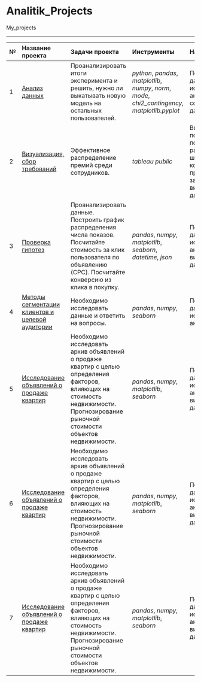 # Analitik_Projects
My_projects
_________________________________________________________________________________________
|**№**| **Название проекта** | **Задачи проекта** | **Инструменты** | **Навыки** |
|:--| :---------------------- | :---------------------- | :---------------------- | :---------------------- |
| 1| [Анализ данных](https://github.com/1987igor/Analitik_Projects/blob/main/01.Analitik_Project/Final_project_variant4.ipynb) | Проанализировать итоги эксперимента и решить, нужно ли выкатывать новую модель на остальных пользователей.|*python*, *pandas*, *matplotlib*, *numpy*, *norm*, *mode*, *chi2_contingency*, *matplotlib.pyplot* | Подготовка данных, исследовательский анализ данных, создание дашборда |
| 2| [Визуализация, сбор требований](https://github.com/1987igor/Analitik_Projects/blob/main/02.Collecting_requirements/dashboard.ipynb) | Эффективное распределение премий среди сотрудников.| *tableau public* | Выяснить потребности пользователя, работа с шаблоном, который предоставляет заказчик, визуализация данных |
| 3| [Проверка гипотез](https://github.com/1987igor/Analitik_Projects/blob/main/03.Project_%D0%9F%D1%80%D0%BE%D0%B2%D0%B5%D1%80%D0%BA%D0%B0_%D0%B3%D0%B8%D0%BF%D0%BE%D1%82%D0%B5%D0%B7/Proekt_proverka_gipotez.ipynb) | Проанализировать данные. Построить график распределения числа показов. Посчитайте стоимость за клик пользователя по объявлению (CPC). Посчитайте конверсию из клика в покупку.| *pandas*, *numpy*, *matplotlib*, *seaborn*, *datetime*, *json* | Подготовка данных, исследовательский анализ данных, визуализация данных |
| 4| [Методы сегментации клиентов и целевой аудитории](https://github.com/1987igor/Analitik_Projects/blob/main/04.%D0%9C%D0%B5%D1%82%D0%BE%D0%B4%D1%8B_%D1%81%D0%B5%D0%B3%D0%BC%D0%B5%D0%BD%D1%82%D0%B0%D1%86%D0%B8%D0%B8_%D0%BA%D0%BB%D0%B8%D0%B5%D0%BD%D1%82%D0%BE%D0%B2_%D0%B8_%D1%86%D0%B5%D0%BB%D0%B5%D0%B2%D0%BE%D0%B9_%D0%B0%D1%83%D0%B4%D0%B8%D1%82%D0%BE%D1%80%D0%B8%D0%B8/Prod_analitick_proekt.ipynb) | Необходимо исследовать данные и ответить на вопросы.| *pandas*, *numpy*, *seaborn* | Подготовка данных, исследовательский анализ данных |
| 5| [Исследование объявлений о продаже квартир](https://github.com/denisliv/DS_projects/blob/main/02.%20Apartments_sales_research_project/apartments_sales_research_project.ipynb) | Необходимо исследовать архив объявлений о продаже квартир с целью определения факторов, влияющих на стоимость недвижимости. Прогнозирование рыночной стоимости объектов недвижимости.| *pandas*, *numpy*, *matplotlib*, *seaborn* | Подготовка данных, исследовательский анализ данных, визуализация данных |
| 6| [Исследование объявлений о продаже квартир](https://github.com/denisliv/DS_projects/blob/main/02.%20Apartments_sales_research_project/apartments_sales_research_project.ipynb) | Необходимо исследовать архив объявлений о продаже квартир с целью определения факторов, влияющих на стоимость недвижимости. Прогнозирование рыночной стоимости объектов недвижимости.| *pandas*, *numpy*, *matplotlib*, *seaborn* | Подготовка данных, исследовательский анализ данных, визуализация данных |
| 7| [Исследование объявлений о продаже квартир](https://github.com/denisliv/DS_projects/blob/main/02.%20Apartments_sales_research_project/apartments_sales_research_project.ipynb) | Необходимо исследовать архив объявлений о продаже квартир с целью определения факторов, влияющих на стоимость недвижимости. Прогнозирование рыночной стоимости объектов недвижимости.| *pandas*, *numpy*, *matplotlib*, *seaborn* | Подготовка данных, исследовательский анализ данных, визуализация данных |
